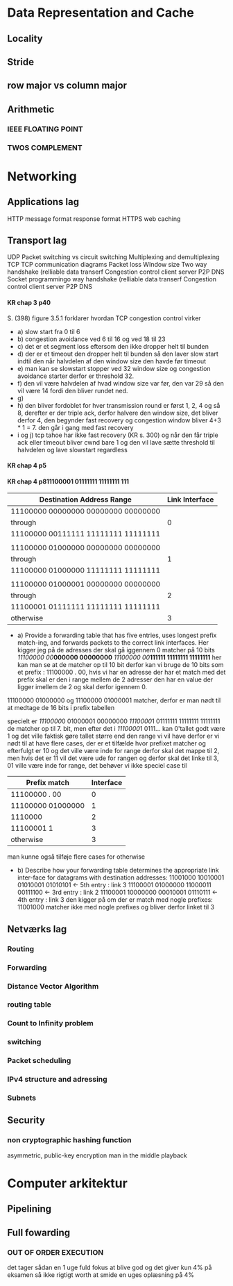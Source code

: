 # Data Representation and Cache
## Locality
## Stride
## row major vs column major
## Arithmetic
### IEEE FLOATING POINT
### TWOS COMPLEMENT
# Networking
## Applications lag
HTTP
	message format
	response format
HTTPS
web caching
## Transport lag
UDP
Packet switching vs circuit switching
Multiplexing and demultiplexing
TCP
	TCP communication diagrams
	Packet loss 
	WIndow size 
	Two way handshake (relliable data transerf
	Congestion control
client server
P2P
DNS
Socket programmingo way handshake (relliable data transerf
	Congestion control
client server
P2P
DNS
#### KR chap 3 p40
S. (398) figure 3.5.1 forklarer hvordan TCP congestion control virker

- a) slow start fra 0 til 6
- b) congestion avoidance ved 6 til 16 og ved 18 til 23
- c) det er et segment loss eftersom den ikke dropper helt til bunden
- d) der er et timeout den dropper helt til bunden så den laver slow start indtil den når halvdelen af den window size den havde før timeout
- e) man kan se slowstart stopper ved 32 window size og congestion avoidance starter derfor er threshold 32.
- f) den vil være halvdelen af hvad window size var før, den var 29 så den vil være 14 fordi den bliver rundet ned. 
- g) 
- h) den bliver fordoblet for hver transmission round er først 1, 2, 4 og så 8, derefter er der triple ack, derfor halvere den window size, det bliver derfor 4, den begynder fast recovery og congestion window bliver 4+3 * 1 = 7. den går i gang med fast recovery 
- i og j) tcp tahoe har ikke fast recovery (KR s. 300) og når den får triple ack eller timeout bliver cwnd bare 1 og den vil lave sætte threshold til halvdelen og lave slowstart regardless 

#### KR chap 4 p5
#### KR chap 4 p811100001 01111111 11111111 111
| Destination Address Range           | Link Interface |
| ----------------------------------- | -------------- |
| 11100000 00000000 00000000 00000000 |                |
| through                             | 0              |
| 11100000 00111111 11111111 11111111 |                |
|                                     |                |
| 11100000 01000000 00000000 00000000 |                |
| through                             | 1              |
| 11100000 01000000 11111111 11111111 |                |
|                                     |                |
| 11100000 01000001 00000000 00000000 |                |
| through                             | 2              |
| 11100001 01111111 11111111 11111111 |                |
| otherwise                                    | 3               |
- a) Provide a forwarding table that has five entries, uses longest prefix match-ing, and forwards packets to the correct link interfaces.
Her kigger jeg på de adresses der skal gå iggennem 0 matcher på 10 bits
*11100000 00***000000 00000000** 
*11100000 00***111111 11111111 11111111**
her kan man se at de matcher op til 10 bit derfor kan vi bruge de 10 bits som et prefix : 11100000 . 00, hvis vi har en adresse der har et match med det prefix skal er den i range mellem de 2 adresser den har en value der ligger imellem de 2 og skal derfor igennem 0.

11100000 01000000 og 
11100000 01000001 matcher, derfor er man nødt til at medtage de 16 bits i prefix tabellen

specielt er
*1110000*0 01000001 00000000 
*1110000*1 01111111 11111111 11111111
de matcher op til 7. bit, men efter det i *1110000*1 0111... kan 0'tallet godt være 1 og det ville faktisk gøre tallet større end den range vi vil have derfor er vi nødt til at have flere cases, der er et tilfælde hvor prefixet matcher og efterfulgt er 10 og det ville være inde for range derfor skal det mappe til 2, men hvis det er 11 vil det være ude for rangen og derfor skal det linke til 3, 01 ville være inde for range, det behøver vi ikke speciel case til

| Prefix match  | Interface |
| ------------- | --------- |
| 11100000 . 00 | 0         |
| 11100000 01000000 | 1         |
| 1110000       | 2         |
| 11100001 1    | 3         |
| otherwise              | 3          |
man kunne også tilføje flere cases for otherwise

- b) Describe how your forwarding table determines the appropriate link inter-face for datagrams with destination addresses:
		11001000 10010001 01010001 01010101 <- 5th entry : link 3 
		11100001 01000000 11000011 00111100 <- 3rd entry : link 2
		11100001 10000000 00010001 01110111 <- 4th entry : link 3
den kigger på om der er match med nogle prefixes: 11001000 matcher ikke med nogle prefixes og bliver derfor linket til 3 

## Netværks lag
### Routing
### Forwarding
### Distance Vector Algorithm
### routing table
### Count to Infinity problem
### switching
### Packet scheduling
### IPv4 structure and adressing
### Subnets
## Security
### non cryptographic hashing function
asymmetric, public-key encryption
man in the middle
playback

# Computer arkitektur
## Pipelining
## Full fowarding
### OUT OF ORDER EXECUTION
det tager sådan en 1 uge fuld fokus at blive god og det giver kun 4% på eksamen så ikke rigtigt worth at smide en uges oplæsning på 4%